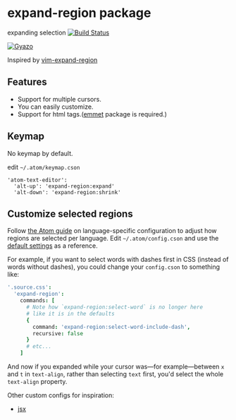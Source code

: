 # expand-region package

expanding selection
[![Build Status](https://travis-ci.org/aki77/atom-expand-region.svg)](https://travis-ci.org/aki77/atom-expand-region)

[![Gyazo](http://i.gyazo.com/345e05e29cc1e6e1d103f49d50c52b01.gif)](http://gyazo.com/345e05e29cc1e6e1d103f49d50c52b01)

Inspired by [vim-expand-region](https://github.com/terryma/vim-expand-region)

## Features

* Support for multiple cursors.
* You can easily customize.
* Support for html tags.([emmet](https://atom.io/packages/emmet) package is required.)

## Keymap

No keymap by default.

edit `~/.atom/keymap.cson`

```
'atom-text-editor':
  'alt-up': 'expand-region:expand'
  'alt-down': 'expand-region:shrink'
```

## Customize selected regions

Follow [the Atom guide](http://flight-manual.atom.io/behind-atom/sections/scoped-settings-scopes-and-scope-descriptors) on language-specific configuration to adjust how regions are selected per language. Edit `~/.atom/config.cson` and use the [default settings](https://github.com/aki77/atom-expand-region/blob/master/settings/expand-region.cson) as a reference.

For example, if you want to select words with dashes first in CSS (instead of words without dashes), you could change your `config.cson` to something like:

```cson
'.source.css':
  'expand-region':
    commands: [
      # Note how `expand-region:select-word` is no longer here
      # like it is in the defaults
      {
        command: 'expand-region:select-word-include-dash',
        recursive: false
      }
      # etc...
    ]
```

And now if you expanded while your cursor was—for example—between `x` and `t` in `text-align`, rather than selecting `text` first, you'd select the whole `text-align` property.

Other custom configs for inspiration: 

- [jsx](https://github.com/aki77/atom-expand-region/issues/21#issuecomment-299348050)
